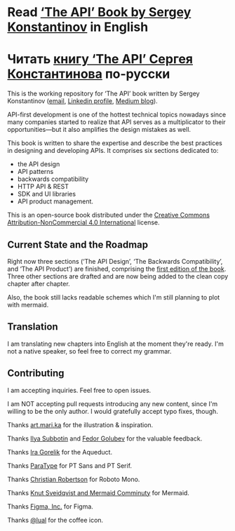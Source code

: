 # Read [‘The API’ Book by Sergey Konstantinov](https://twirl.github.io/The-API-Book) in English
# Читать [книгу ‘The API’ Сергея Константинова](https://twirl.github.io/The-API-Book/index.ru.html) по-русски

This is the working repository for ‘The API’ book written by Sergey Konstantinov ([email](mailto:yatwirl@gmail.com), [Linkedin profile](https://linkedin.com/in/twirl), [Medium blog](https://twirl.medium.com)).

API-first development is one of the hottest technical topics nowadays since many companies started to realize that API serves as a multiplicator to their opportunities—but it also amplifies the design mistakes as well.

This book is written to share the expertise and describe the best practices in designing and developing APIs. It comprises six sections dedicated to:
  * the API design
  * API patterns
  * backwards compatibility
  * HTTP API & REST
  * SDK and UI libraries
  * API product management.

This is an open-source book distributed under the [Creative Commons Attribution-NonCommercial 4.0 International](/LICENSE.md) license.

## Current State and the Roadmap

Right now three sections (‘The API Design’, ‘The Backwards Compatibility’, and ‘The API Product’) are finished, comprising the [first edition of the book](/docs/v1/). Three other sections are drafted and are now being added to the clean copy chapter after chapter.

Also, the book still lacks readable schemes which I'm still planning to plot with mermaid.

## Translation

I am translating new chapters into English at the moment they're ready. I'm not a native speaker, so feel free to correct my grammar.

## Contributing

I am accepting inquiries. Feel free to open issues.

I am NOT accepting pull requests introducing any new content, since I'm willing to be the only author. I would gratefully accept typo fixes, though.

Thanks [art.mari.ka](https://www.instagram.com/art.mari.ka/) for the illustration & inspiration.

Thanks [Ilya Subbotin](https://ru.linkedin.com/in/isubbotin) and [Fedor Golubev](https://www.linkedin.com/in/fedor-golubev-93910b5/) for the valuable feedback.

Thanks [Ira Gorelik](https://pixabay.com/users/igorelick-680927/) for the Aqueduct.

Thanks [ParaType](https://www.paratype.ru/) for PT Sans and PT Serif.

Thanks [Christian Robertson](https://twitter.com/cr64) for Roboto Mono.

Thanks [Knut Sveidqvist and Mermaid Comminuty](https://mermaid.js.org/) for Mermaid.

Thanks [Figma, Inc.](https://www.figma.com/) for Figma.

Thanks [@lual](https://openclipart.org/artist/lual) for the coffee icon.